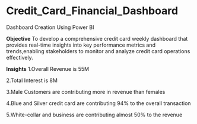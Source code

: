 # Credit_Card_Financial_Dashboard
Dashboard Creation Using Power BI

**Objective**
To develop a comprehensive credit card weekly dashboard that provides real-time insights into key performance metrics and trends,enabling stakeholders to monitor and analyze credit card operations effectively.

**Insights**
1.Overall Revenue is 55M

2.Total Interest is 8M

3.Male Customers are contributing more in revenue than females

4.Blue and Silver credit card are contributing 94% to the overall transaction

5.White-collar and business are contributing almost 50% to the revenue
